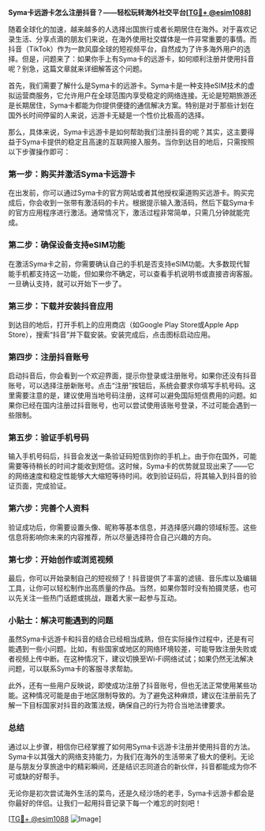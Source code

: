 **Syma卡远游卡怎么注册抖音？——轻松玩转海外社交平台[[TG💪+ @esim1088](https://t.me/s/esim1088)]**

随着全球化的加速，越来越多的人选择出国旅行或者长期居住在海外。对于喜欢记录生活、分享点滴的朋友们来说，在海外使用社交媒体是一件非常重要的事情。而抖音（TikTok）作为一款风靡全球的短视频平台，自然成为了许多海外用户的选择。但是，问题来了：如果你手上有Syma卡的远游卡，如何顺利注册并使用抖音呢？别急，这篇文章就来详细解答这个问题。

首先，我们需要了解什么是Syma卡的远游卡。Syma卡是一种支持eSIM技术的虚拟运营商服务，它允许用户在全球范围内享受稳定的网络连接。无论是短期旅游还是长期居住，Syma卡都能为你提供便捷的通信解决方案。特别是对于那些计划在国外长时间停留的人来说，远游卡无疑是一个性价比极高的选择。

那么，具体来说，Syma卡远游卡是如何帮助我们注册抖音的呢？其实，这主要得益于Syma卡提供的稳定且高速的互联网接入服务。当你到达目的地后，只需按照以下步骤操作即可：

### 第一步：购买并激活Syma卡远游卡

在出发前，你可以通过Syma卡的官方网站或者其他授权渠道购买远游卡。购买完成后，你会收到一张带有激活码的卡片。根据提示输入激活码，然后下载Syma卡的官方应用程序进行激活。通常情况下，激活过程非常简单，只需几分钟就能完成。

### 第二步：确保设备支持eSIM功能

在激活Syma卡之前，你需要确认自己的手机是否支持eSIM功能。大多数现代智能手机都支持这一功能，但如果你不确定，可以查看手机说明书或直接咨询客服。一旦确认支持，就可以开始下一步了。

### 第三步：下载并安装抖音应用

到达目的地后，打开手机上的应用商店（如Google Play Store或Apple App Store），搜索“抖音”并下载安装。安装完成后，点击图标启动应用。

### 第四步：注册抖音账号

启动抖音后，你会看到一个欢迎界面，提示你登录或注册账号。如果你还没有抖音账号，可以选择注册新账号。点击“注册”按钮后，系统会要求你填写手机号码。这里需要注意的是，建议使用当地号码注册，这样可以避免国际短信费用的问题。如果你已经在国内注册过抖音账号，也可以尝试使用该账号登录，不过可能会遇到一些限制。

### 第五步：验证手机号码

输入手机号码后，抖音会发送一条验证码短信到你的手机上。由于你在国外，可能需要等待稍长的时间才能收到短信。这时候，Syma卡的优势就显现出来了——它的网络速度和稳定性能够大大缩短等待时间。收到验证码后，将其输入到抖音的验证页面，完成验证。

### 第六步：完善个人资料

验证成功后，你需要设置头像、昵称等基本信息，并选择感兴趣的领域标签。这些信息将影响你未来的内容推荐，所以尽量选择符合自己兴趣的方向。

### 第七步：开始创作或浏览视频

最后，你可以开始录制自己的短视频了！抖音提供了丰富的滤镜、音乐库以及编辑工具，让你可以轻松制作出高质量的作品。当然，如果你暂时没有拍摄灵感，也可以先关注一些热门话题或挑战，跟着大家一起参与互动。

### 小贴士：解决可能遇到的问题

虽然Syma卡远游卡和抖音的结合已经相当成熟，但在实际操作过程中，还是有可能遇到一些小问题。比如，有些国家或地区的网络环境较差，可能导致注册失败或者视频上传中断。在这种情况下，建议切换至Wi-Fi网络试试；如果仍然无法解决问题，可以联系Syma卡的客服寻求帮助。

此外，还有一些用户反映说，即使成功注册了抖音账号，但也无法正常使用某些功能。这种情况可能是由于地区限制导致的。为了避免这种麻烦，建议在注册前先了解一下目标国家对抖音的政策法规，确保自己的行为符合当地法律要求。

### 总结

通过以上步骤，相信你已经掌握了如何用Syma卡远游卡注册并使用抖音的方法。Syma卡以其强大的网络支持能力，为我们在海外的生活带来了极大的便利。无论是与朋友分享旅途中的精彩瞬间，还是结识志同道合的新伙伴，抖音都能成为你不可或缺的好帮手。

无论你是初次尝试海外生活的菜鸟，还是久经沙场的老手，Syma卡远游卡都会是你最好的伴侣。让我们一起用抖音记录下每一个难忘的时刻吧！

[[TG💪+ @esim1088](https://t.me/s/esim1088) ![Image](https://i.postimg.cc/4NQfJmqS/Snipaste-2025-05-13-00-14-12.png)]